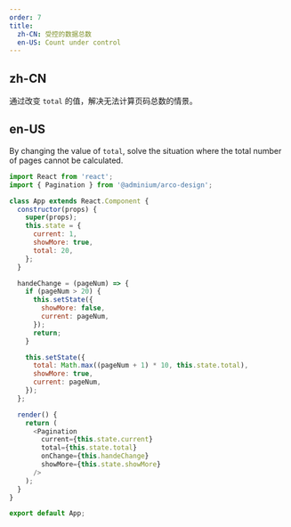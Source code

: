 ```yaml
---
order: 7
title:
  zh-CN: 受控的数据总数
  en-US: Count under control
---
```


## zh-CN

通过改变 `total` 的值，解决无法计算页码总数的情景。

## en-US

By changing the value of `total`, solve the situation where the total number of pages cannot be calculated.

```js
import React from 'react';
import { Pagination } from '@adminium/arco-design';

class App extends React.Component {
  constructor(props) {
    super(props);
    this.state = {
      current: 1,
      showMore: true,
      total: 20,
    };
  }

  handeChange = (pageNum) => {
    if (pageNum > 20) {
      this.setState({
        showMore: false,
        current: pageNum,
      });
      return;
    }

    this.setState({
      total: Math.max((pageNum + 1) * 10, this.state.total),
      showMore: true,
      current: pageNum,
    });
  };

  render() {
    return (
      <Pagination
        current={this.state.current}
        total={this.state.total}
        onChange={this.handeChange}
        showMore={this.state.showMore}
      />
    );
  }
}

export default App;
```
